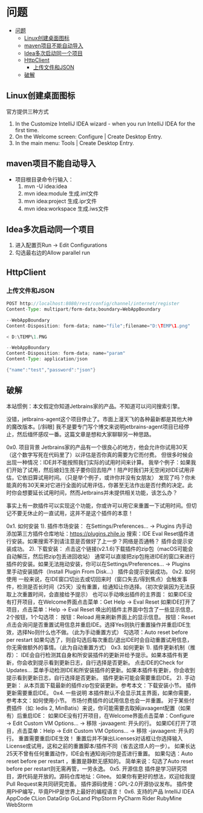 # 问题

- [问题](#问题)
  - [Linux创建桌面图标](#linux创建桌面图标)
  - [maven项目不能自动导入](#maven项目不能自动导入)
  - [Idea多次启动同一个项目](#idea多次启动同一个项目)
  - [HttpClient](#httpclient)
    - [上传文件和JSON](#上传文件和json)
  - [破解](#破解)

## Linux创建桌面图标

官方提供三种方式

1. In the Customize IntelliJ IDEA wizard - when you run IntelliJ IDEA for the first time.
2. On the Welcome screen: Configure | Create Desktop Entry.
3. In the main menu: Tools | Create Desktop Entry.

## maven项目不能自动导入

- 项目根目录命令行输入：
    1. mvn -U idea:idea
    2. mvn idea:module 生成.iml文件
    3. mvn idea:project 生成.ipr文件
    4. mvn idea:workspace 生成.iws文件

## Idea多次启动同一个项目

1. 进入配置页Run -> Edit Configurations
2. 勾选最右边的Allow parallel run

## HttpClient

### 上传文件和JSON

```java
POST http://localhost:8080/rest/config/channel/internet/register
Content-Type: multipart/form-data;boundary=WebAppBoundary

--WebAppBoundary
Content-Disposition: form-data; name="file";filename="D:\TEMP\1.png"

< D:\TEMP\1.PNG

--WebAppBoundary
Content-Disposition: form-data; name="param"
Content-Type: application/json

{"name":"test","password":"json"}
```

## 破解


本站惯例：本文假定你知道Jetbrains家的产品。不知道可以问问搜索引擎。

没错，jetbrains-agent这个项目停止了。市面上漫天飞的各种最新都是其他大神的魔改版本。[/斜眼]
我不是要专门写个博文来说明jetbrains-agent项目已经停止，然后缅怀感叹一番。这篇文章是想和大家聊聊另一种思路。

0x0. 项目背景
Jetbrains家的产品有一个很良心的地方，他会允许你试用30天（这个数字写死在代码里了）以评估是否你真的需要为它而付费。
但很多时候会出现一种情况：IDE并不能按照我们实际的试用时间来计算。
我举个例子：如果我们开始了试用，然后媳妇生孩子要你回去陪产！陪产时我们并无空闲对IDE试用评估，它依旧算试用时间。（只是举个例子，或许你并没有女朋友）
发现了吗？你未能真的有30天来对它进行全面的试用评估，你甚至无法作出是否付费的决定。此时你会想要延长试用时间，然而Jetbrains并未提供相关功能，该怎么办？

事实上有一款插件可以实现这个功能，你或许可以用它来重置一下试用时间。但切记不要无休止的一直试用，这并不是这个插件的本意！

0x1. 如何安装
1). 插件市场安装：
在Settings/Preferences... -> Plugins 内手动添加第三方插件仓库地址：https://plugins.zhile.io
搜索：IDE Eval Reset插件进行安装。如果搜索不到请注意是否做好了上一步？网络是否通畅？
插件会提示安装成功。
2). 下载安装：
点击这个链接(v2.1.6)下载插件的zip包（macOS可能会自动解压，然后把zip包丢进回收站）
通常可以直接把zip包拖进IDE的窗口来进行插件的安装。如果无法拖动安装，你可以在Settings/Preferences... -> Plugins 里手动安装插件（Install Plugin From Disk...）
插件会提示安装成功。
0x2. 如何使用
一般来说，在IDE窗口切出去或切回来时（窗口失去/得到焦点）会触发事件，检测是否长时间（25天）没有重置，给通知让你选择。（初次安装因为无法获取上次重置时间，会直接给予提示）
也可以手动唤出插件的主界面：
如果IDE没有打开项目，在Welcome界面点击菜单：Get Help -> Eval Reset
如果IDE打开了项目，点击菜单：Help -> Eval Reset
唤出的插件主界面中包含了一些显示信息，2个按钮，1个勾选项：
按钮：Reload 用来刷新界面上的显示信息。
按钮：Reset 点击会询问是否重置试用信息并重启IDE。选择Yes则执行重置操作并重启IDE生效，选择No则什么也不做。（此为手动重置方式）
勾选项：Auto reset before per restart 如果勾选了，则自勾选后每次重启/退出IDE时会自动重置试用信息，你无需做额外的事情。（此为自动重置方式）
0x3. 如何更新
1). 插件更新机制（推荐）：
IDE会自行检测其自身和所安装插件的更新并给予提示。如果本插件有更新，你会收到提示看到更新日志，自行选择是否更新。
点击IDE的Check for Updates... 菜单手动检测IDE和所安装插件的更新。如果本插件有更新，你会收到提示看到更新日志，自行选择是否更新。
插件更新可能会需要重启IDE。
2). 手动更新：
从本页面下载最新的插件zip包安装更新。参考本文：下载安装小节。
插件更新需要重启IDE。
0x4. 一些说明
本插件默认不会显示其主界面，如果你需要，参考本文：如何使用小节。
市场付费插件的试用信息也会一并重置。
对于某些付费插件（如: Iedis 2, MinBatis）来说，你可能需要去取掉javaagent配置（如果有）后重启IDE：
如果IDE没有打开项目，在Welcome界面点击菜单：Configure -> Edit Custom VM Options... -> 移除 -javaagent: 开头的行。
如果IDE打开了项目，点击菜单：Help -> Edit Custom VM Options... -> 移除 -javaagent: 开头的行。
重置需要重启IDE生效！
重置后并不弹出Licenses对话框让你选择输入License或试用，这和之前的重置脚本/插件不同（省去这烦人的一步）。
如果长达25天不曾有任何重置动作，IDE会有通知询问你是否进行重置。
如果勾选：Auto reset before per restart ，重置是静默无感知的。
简单来说：勾选了Auto reset before per restart则无需再管，一劳永逸。
0x5. 开源信息
插件是学习研究项目，源代码是开放的。源码仓库地址：Gitee。
如果你有更好的想法，欢迎给我提Pull Request来共同研究完善。
插件源码使用：GPL-2.0开源协议发布。
插件使用PHP编写，毕竟PHP是世界上最好的编程语言！
0x6. 支持的产品
IntelliJ IDEA
AppCode
CLion
DataGrip
GoLand
PhpStorm
PyCharm
Rider
RubyMine
WebStorm
